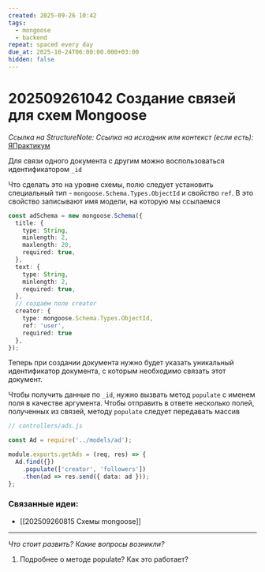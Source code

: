 ```yaml
---
created: 2025-09-26 10:42
tags:
  - mongoose
  - backend
repeat: spaced every day
due_at: 2025-10-24T06:00:00.000+03:00
hidden: false
---
```

# 202509261042 Cоздание связей для схем Mongoose

*Ссылка на StructureNote:* 
*Ссылка на исходник или контекст (если есть):* [ЯПрактикум](https://practicum.yandex.ru/learn/backend-nodejs/courses/16b47298-e20d-4fde-9619-1ab305039a00/sprints/564238/topics/a4928f0d-5f69-4053-bea3-fa90d3a2a89f/lessons/b0497b25-0394-458a-b883-a4607bbfaa3c/)

Для связи одного документа с другим можно воспользоваться идентификатором `_id`

Что сделать это на уровне схемы, полю следует установить специальный тип - `mongoose.Schema.Types.ObjectId` и свойство `ref`. В это свойство записывают имя модели, на которую мы ссылаемся

```ts
const adSchema = new mongoose.Schema({
  title: {
    type: String,
    minlength: 2,
    maxlength: 20,
    required: true,
  },
  text: {
    type: String,
    minlength: 2,
    required: true,
  },
  // создаём поле creator
  creator: {
    type: mongoose.Schema.Types.ObjectId,
    ref: 'user',
    required: true
  },
});
```

Теперь при создании документа нужно будет указать уникальный идентификатор документа, с которым необходимо связать этот документ.

Чтобы получить данные по `_id`, нужно вызвать метод `populate` с именем поля в качестве аргумента. Чтобы отправить в ответе несколько полей, полученных из связей, методу `populate` следует передавать массив

```ts
// controllers/ads.js

const Ad = require('../models/ad');

module.exports.getAds = (req, res) => {
  Ad.find({})
    .populate(['creator', 'followers'])
    .then(ad => res.send({ data: ad }));
};
```

### Связанные идеи:

* [[202509260815 Схемы mongoose]]
---

*Что стоит развить? Какие вопросы возникли?*
1) Подробнее о методе populate? Как это работает?
